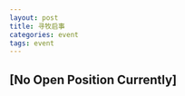 ```yaml
---
layout: post 
title: 寻牧启事
categories: event
tags: event 
---
```



## [No Open Position Currently]



